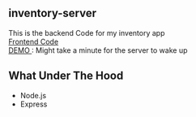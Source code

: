## inventory-server
This is the backend Code for my inventory app
<br/>
<a href="https://github.com/j0hnnyli/inventory-frontend-nextjs">Frontend Code</a>
<br/>
<a href="https://inventorycrud.vercel.app/"> DEMO </a> : Might take a minute for the server to wake up

## What Under The Hood
<ul>
  <li>Node.js</li>
  <li>Express</li>
</ul>


